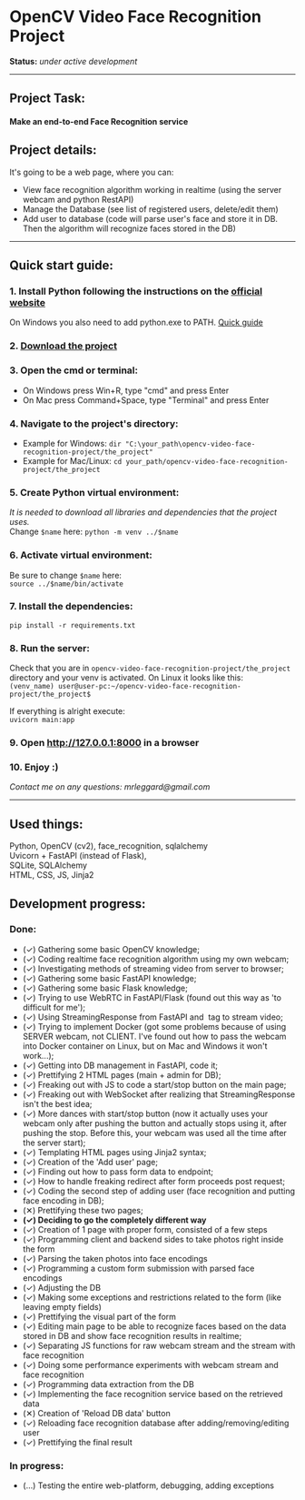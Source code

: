 # OpenCV Video Face Recognition Project
**Status:** _under active development_

***

## Project Task:  
#### Make an end-to-end Face Recognition service
## Project details:  
It's going to be a web page, where you can:
* View face recognition algorithm working in realtime (using the server webcam and python RestAPI)
* Manage the Database (see list of registered users, delete/edit them)
* Add user to database (code will parse user's face and store it in DB. Then the algorithm will recognize faces stored in the DB)

***

## Quick start guide:
### 1. Install Python following the instructions on the <a href="https://www.python.org/downloads/">official website</a>
On Windows you also need to add python.exe to PATH. <a href="https://www.educative.io/answers/how-to-add-python-to-path-variable-in-windows">Quick guide</a>
### 2. <a href="https://github.com/LeGGarD/opencv-video-face-recognition-project/archive/refs/heads/develop.zip">Download the project</a> 
### 3. Open the cmd or terminal:
  - On Windows press Win+R, type "cmd" and press Enter
  - On Mac press Command+Space, type "Terminal" and press Enter
### 4. Navigate to the project's directory:
  - Example for Windows: `dir "C:\your_path\opencv-video-face-recognition-project/the_project"`
  - Example for Mac/Linux: `cd your_path/opencv-video-face-recognition-project/the_project` 
### 5. Create Python virtual environment: 
_It is needed to download all libraries and dependencies that the project uses._  
Change `$name` here: `python -m venv ../$name`
### 6. Activate virtual environment:
Be sure to change `$name` here:  
`source ../$name/bin/activate` 
### 7. Install the dependencies:
`pip install -r requirements.txt`
### 8. Run the server:
Check that you are in `opencv-video-face-recognition-project/the_project` directory and your venv is activated. On Linux it looks like this:  
`(venv_name) user@user-pc:~/opencv-video-face-recognition-project/the_project$` 
  
If everything is alright execute:   
`uvicorn main:app`
### 9. Open http://127.0.0.1:8000 in a browser
### 10. Enjoy :)  
  
_Contact me on any questions: mrleggard@gmail.com_

***

## Used things:
Python, OpenCV (cv2), face_recognition, sqlalchemy  
Uvicorn + FastAPI (instead of Flask),  
SQLite, SQLAlchemy  
HTML, CSS, JS, Jinja2
## Development progress:
### Done:
* (✓) Gathering some basic OpenCV knowledge;
* (✓) Coding realtime face recognition algorithm using my own webcam;
* (✓) Investigating methods of streaming video from server to browser;
* (✓) Gathering some basic FastAPI knowledge;
* (✓) Gathering some basic Flask knowledge;
* (✓) Trying to use WebRTC in FastAPI/Flask (found out this way as 'to difficult for me');
* (✓) Using StreamingResponse from FastAPI and <img> tag to stream video;
* (✓) Trying to implement Docker (got some problems because of using SERVER webcam, not CLIENT. I've found out how to pass the webcam into Docker container on Linux, but on Mac and Windows it won't work...);
* (✓) Getting into DB management in FastAPI, code it;
* (✓) Prettifying 2 HTML pages (main + admin for DB);
* (✓) Freaking out with JS to code a start/stop button on the main page;
* (✓) Freaking out with WebSocket after realizing that StreamingResponse isn't the best idea;
* (✓) More dances with start/stop button (now it actually uses your webcam only after pushing the button and actually stops using it, after pushing the stop. Before this, your webcam was used all the time after the server start);
* (✓) Templating HTML pages using Jinja2 syntax;
* (✓) Creation of the 'Add user' page; 
* (✓) Finding out how to pass form data to endpoint; 
* (✓) How to handle freaking redirect after form proceeds post request; 
* (✓) Coding the second step of adding user (face recognition and putting face encoding in DB);
* (✕) Prettifying these two pages; 
* **(✓) Deciding to go the completely different way**
*  (✓) Creation of 1 page with proper form, consisted of a few steps
* (✓) Programming client and backend sides to take photos right inside the form
* (✓) Parsing the taken photos into face encodings
* (✓) Programming a custom form submission with parsed face encodings
* (✓) Adjusting the DB
* (✓) Making some exceptions and restrictions related to the form (like leaving empty fields)
* (✓) Prettifying the visual part of the form
* (✓) Editing main page to be able to recognize faces based on the data stored in DB and show face recognition results in realtime;
* (✓) Separating JS functions for raw webcam stream and the stream with face recognition
* (✓) Doing some performance experiments with webcam stream and face recognition
* (✓) Programming data extraction from the DB
* (✓) Implementing the face recognition service based on the retrieved data
* (✕) Creation of 'Reload DB data' button
* (✓) Reloading face recognition database after adding/removing/editing user
* (✓) Prettifying the final result
### In progress:
* (...) Testing the entire web-platform, debugging, adding exceptions